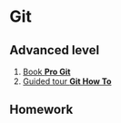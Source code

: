 # Git
## Advanced level
1. [Book **Pro Git**](http://git-scm.com/book/en/v2)
2. [Guided tour **Git How To**](http://githowto.com/)

## Homework



